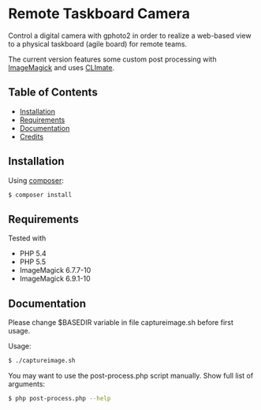 # Remote Taskboard Camera

Control a digital camera with gphoto2 in order to realize a web-based view to a physical taskboard (agile board) for remote teams.

The current version features some custom post processing with [ImageMagick](http://imagemagick.org/) and uses [CLImate](https://github.com/thephpleague/climate).

## Table of Contents

+ [Installation](#installation)
+ [Requirements](#requirements)
+ [Documentation](#documentation)
+ [Credits](#credits)

## Installation

Using [composer](https://github.com/composer/composer):

```bash
$ composer install
```

## Requirements

Tested with 

+ PHP 5.4
+ PHP 5.5
+ ImageMagick 6.7.7-10
+ ImageMagick 6.9.1-10

## Documentation

Please change $BASEDIR variable in file captureimage.sh before first usage.

Usage:
```bash
$ ./captureimage.sh
```

You may want to use the post-process.php script manually. Show full list of arguments:
```bash
$ php post-process.php --help
```
